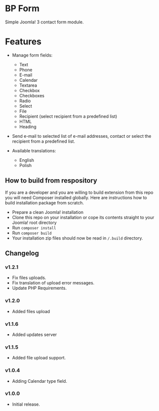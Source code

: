 # BP Form
Simple Joomla! 3 contact form module.

# Features
- Manage form fields:
    - Text
    - Phone
    - E-mail
    - Calendar
    - Textarea
    - Checkbox
    - Checkboxes
    - Radio
    - Select
    - File
    - Recipient (select recipient from a predefined list)
    - HTML
    - Heading
    
- Send e-mail to selected list of e-mail addresses, contact or select the recipient from a predefined list.
- Available translations:
    - English
    - Polish

## How to build from respository
If you are a developer and you are willing to build extension from this repo you will need Composer installed globally. 
Here are instructions how to build installation package from scratch.
- Prepare a clean Joomla! installation
- Clone this repo on your installation or cope its contents straight to your Joomla! root directory
- Run `composer install`
- Run `composer build`
- Your installation zip files should now be read in `/.build` directory.

## Changelog

### v1.2.1
- Fix files uploads.
- Fix translation of upload error messages.
- Update PHP Requirements.

### v1.2.0
- Added files upload

### v1.1.6
- Added updates server

### v1.1.5
- Added file upload support.

### v1.0.4
- Adding Calendar type field.

### v1.0.0
- Initial release.
